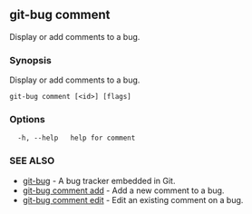 ## git-bug comment

Display or add comments to a bug.

### Synopsis

Display or add comments to a bug.

```
git-bug comment [<id>] [flags]
```

### Options

```
  -h, --help   help for comment
```

### SEE ALSO

* [git-bug](git-bug.md)	 - A bug tracker embedded in Git.
* [git-bug comment add](git-bug_comment_add.md)	 - Add a new comment to a bug.
* [git-bug comment edit](git-bug_comment_edit.md)	 - Edit an existing comment on a bug.

